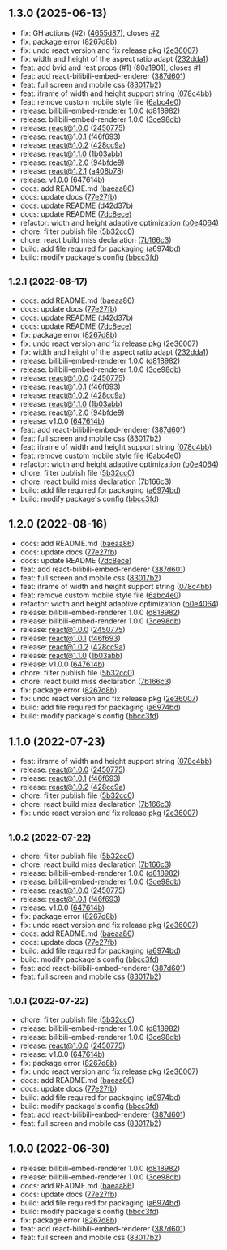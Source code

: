 ## 1.3.0 (2025-06-13)

* fix: GH actions (#2) ([4655d87](https://github.com/zeffon/bilibili-embed-renderer/commit/4655d87)), closes [#2](https://github.com/zeffon/bilibili-embed-renderer/issues/2)
* fix: package error ([8267d8b](https://github.com/zeffon/bilibili-embed-renderer/commit/8267d8b))
* fix: undo react version and fix release pkg ([2e36007](https://github.com/zeffon/bilibili-embed-renderer/commit/2e36007))
* fix: width and height of the aspect ratio adapt ([232dda1](https://github.com/zeffon/bilibili-embed-renderer/commit/232dda1))
* feat: add bvid and rest props (#1) ([80a1901](https://github.com/zeffon/bilibili-embed-renderer/commit/80a1901)), closes [#1](https://github.com/zeffon/bilibili-embed-renderer/issues/1)
* feat: add react-bilibili-embed-renderer ([387d601](https://github.com/zeffon/bilibili-embed-renderer/commit/387d601))
* feat: full screen and mobile css ([83017b2](https://github.com/zeffon/bilibili-embed-renderer/commit/83017b2))
* feat: iframe of width and height support string ([078c4bb](https://github.com/zeffon/bilibili-embed-renderer/commit/078c4bb))
* feat: remove custom mobile style file ([6abc4e0](https://github.com/zeffon/bilibili-embed-renderer/commit/6abc4e0))
* release: bilibili-embed-renderer 1.0.0 ([d818982](https://github.com/zeffon/bilibili-embed-renderer/commit/d818982))
* release: bilibili-embed-renderer 1.0.0 ([3ce98db](https://github.com/zeffon/bilibili-embed-renderer/commit/3ce98db))
* release: react@1.0.0 ([2450775](https://github.com/zeffon/bilibili-embed-renderer/commit/2450775))
* release: react@1.0.1 ([f46f693](https://github.com/zeffon/bilibili-embed-renderer/commit/f46f693))
* release: react@1.0.2 ([428cc9a](https://github.com/zeffon/bilibili-embed-renderer/commit/428cc9a))
* release: react@1.1.0 ([1b03abb](https://github.com/zeffon/bilibili-embed-renderer/commit/1b03abb))
* release: react@1.2.0 ([94bfde9](https://github.com/zeffon/bilibili-embed-renderer/commit/94bfde9))
* release: react@1.2.1 ([a408b78](https://github.com/zeffon/bilibili-embed-renderer/commit/a408b78))
* release: v1.0.0 ([647614b](https://github.com/zeffon/bilibili-embed-renderer/commit/647614b))
* docs: add README.md ([baeaa86](https://github.com/zeffon/bilibili-embed-renderer/commit/baeaa86))
* docs: update docs ([77e27fb](https://github.com/zeffon/bilibili-embed-renderer/commit/77e27fb))
* docs: update README ([d42d37b](https://github.com/zeffon/bilibili-embed-renderer/commit/d42d37b))
* docs: update README ([7dc8ece](https://github.com/zeffon/bilibili-embed-renderer/commit/7dc8ece))
* refactor: width and height adaptive optimization ([b0e4064](https://github.com/zeffon/bilibili-embed-renderer/commit/b0e4064))
* chore: filter publish file ([5b32cc0](https://github.com/zeffon/bilibili-embed-renderer/commit/5b32cc0))
* chore: react build miss declaration ([7b166c3](https://github.com/zeffon/bilibili-embed-renderer/commit/7b166c3))
* build: add file required for packaging ([a6974bd](https://github.com/zeffon/bilibili-embed-renderer/commit/a6974bd))
* build: modify package's config ([bbcc3fd](https://github.com/zeffon/bilibili-embed-renderer/commit/bbcc3fd))



## <small>1.2.1 (2022-08-17)</small>

* docs: add README.md ([baeaa86](https://github.com/zeffon/bilibili-embed-renderer/commit/baeaa86))
* docs: update docs ([77e27fb](https://github.com/zeffon/bilibili-embed-renderer/commit/77e27fb))
* docs: update README ([d42d37b](https://github.com/zeffon/bilibili-embed-renderer/commit/d42d37b))
* docs: update README ([7dc8ece](https://github.com/zeffon/bilibili-embed-renderer/commit/7dc8ece))
* fix: package error ([8267d8b](https://github.com/zeffon/bilibili-embed-renderer/commit/8267d8b))
* fix: undo react version and fix release pkg ([2e36007](https://github.com/zeffon/bilibili-embed-renderer/commit/2e36007))
* fix: width and height of the aspect ratio adapt ([232dda1](https://github.com/zeffon/bilibili-embed-renderer/commit/232dda1))
* release: bilibili-embed-renderer 1.0.0 ([d818982](https://github.com/zeffon/bilibili-embed-renderer/commit/d818982))
* release: bilibili-embed-renderer 1.0.0 ([3ce98db](https://github.com/zeffon/bilibili-embed-renderer/commit/3ce98db))
* release: react@1.0.0 ([2450775](https://github.com/zeffon/bilibili-embed-renderer/commit/2450775))
* release: react@1.0.1 ([f46f693](https://github.com/zeffon/bilibili-embed-renderer/commit/f46f693))
* release: react@1.0.2 ([428cc9a](https://github.com/zeffon/bilibili-embed-renderer/commit/428cc9a))
* release: react@1.1.0 ([1b03abb](https://github.com/zeffon/bilibili-embed-renderer/commit/1b03abb))
* release: react@1.2.0 ([94bfde9](https://github.com/zeffon/bilibili-embed-renderer/commit/94bfde9))
* release: v1.0.0 ([647614b](https://github.com/zeffon/bilibili-embed-renderer/commit/647614b))
* feat: add react-bilibili-embed-renderer ([387d601](https://github.com/zeffon/bilibili-embed-renderer/commit/387d601))
* feat: full screen and mobile css ([83017b2](https://github.com/zeffon/bilibili-embed-renderer/commit/83017b2))
* feat: iframe of width and height support string ([078c4bb](https://github.com/zeffon/bilibili-embed-renderer/commit/078c4bb))
* feat: remove custom mobile style file ([6abc4e0](https://github.com/zeffon/bilibili-embed-renderer/commit/6abc4e0))
* refactor: width and height adaptive optimization ([b0e4064](https://github.com/zeffon/bilibili-embed-renderer/commit/b0e4064))
* chore: filter publish file ([5b32cc0](https://github.com/zeffon/bilibili-embed-renderer/commit/5b32cc0))
* chore: react build miss declaration ([7b166c3](https://github.com/zeffon/bilibili-embed-renderer/commit/7b166c3))
* build: add file required for packaging ([a6974bd](https://github.com/zeffon/bilibili-embed-renderer/commit/a6974bd))
* build: modify package's config ([bbcc3fd](https://github.com/zeffon/bilibili-embed-renderer/commit/bbcc3fd))



## 1.2.0 (2022-08-16)

* docs: add README.md ([baeaa86](https://github.com/zeffon/bilibili-embed-renderer/commit/baeaa86))
* docs: update docs ([77e27fb](https://github.com/zeffon/bilibili-embed-renderer/commit/77e27fb))
* docs: update README ([7dc8ece](https://github.com/zeffon/bilibili-embed-renderer/commit/7dc8ece))
* feat: add react-bilibili-embed-renderer ([387d601](https://github.com/zeffon/bilibili-embed-renderer/commit/387d601))
* feat: full screen and mobile css ([83017b2](https://github.com/zeffon/bilibili-embed-renderer/commit/83017b2))
* feat: iframe of width and height support string ([078c4bb](https://github.com/zeffon/bilibili-embed-renderer/commit/078c4bb))
* feat: remove custom mobile style file ([6abc4e0](https://github.com/zeffon/bilibili-embed-renderer/commit/6abc4e0))
* refactor: width and height adaptive optimization ([b0e4064](https://github.com/zeffon/bilibili-embed-renderer/commit/b0e4064))
* release: bilibili-embed-renderer 1.0.0 ([d818982](https://github.com/zeffon/bilibili-embed-renderer/commit/d818982))
* release: bilibili-embed-renderer 1.0.0 ([3ce98db](https://github.com/zeffon/bilibili-embed-renderer/commit/3ce98db))
* release: react@1.0.0 ([2450775](https://github.com/zeffon/bilibili-embed-renderer/commit/2450775))
* release: react@1.0.1 ([f46f693](https://github.com/zeffon/bilibili-embed-renderer/commit/f46f693))
* release: react@1.0.2 ([428cc9a](https://github.com/zeffon/bilibili-embed-renderer/commit/428cc9a))
* release: react@1.1.0 ([1b03abb](https://github.com/zeffon/bilibili-embed-renderer/commit/1b03abb))
* release: v1.0.0 ([647614b](https://github.com/zeffon/bilibili-embed-renderer/commit/647614b))
* chore: filter publish file ([5b32cc0](https://github.com/zeffon/bilibili-embed-renderer/commit/5b32cc0))
* chore: react build miss declaration ([7b166c3](https://github.com/zeffon/bilibili-embed-renderer/commit/7b166c3))
* fix: package error ([8267d8b](https://github.com/zeffon/bilibili-embed-renderer/commit/8267d8b))
* fix: undo react version and fix release pkg ([2e36007](https://github.com/zeffon/bilibili-embed-renderer/commit/2e36007))
* build: add file required for packaging ([a6974bd](https://github.com/zeffon/bilibili-embed-renderer/commit/a6974bd))
* build: modify package's config ([bbcc3fd](https://github.com/zeffon/bilibili-embed-renderer/commit/bbcc3fd))



## 1.1.0 (2022-07-23)

* feat: iframe of width and height support string ([078c4bb](https://github.com/zeffon/bilibili-embed-renderer/commit/078c4bb))
* release: react@1.0.0 ([2450775](https://github.com/zeffon/bilibili-embed-renderer/commit/2450775))
* release: react@1.0.1 ([f46f693](https://github.com/zeffon/bilibili-embed-renderer/commit/f46f693))
* release: react@1.0.2 ([428cc9a](https://github.com/zeffon/bilibili-embed-renderer/commit/428cc9a))
* chore: filter publish file ([5b32cc0](https://github.com/zeffon/bilibili-embed-renderer/commit/5b32cc0))
* chore: react build miss declaration ([7b166c3](https://github.com/zeffon/bilibili-embed-renderer/commit/7b166c3))
* fix: undo react version and fix release pkg ([2e36007](https://github.com/zeffon/bilibili-embed-renderer/commit/2e36007))



## <small>1.0.2 (2022-07-22)</small>

* chore: filter publish file ([5b32cc0](https://github.com/zeffon/bilibili-embed-renderer/commit/5b32cc0))
* chore: react build miss declaration ([7b166c3](https://github.com/zeffon/bilibili-embed-renderer/commit/7b166c3))
* release: bilibili-embed-renderer 1.0.0 ([d818982](https://github.com/zeffon/bilibili-embed-renderer/commit/d818982))
* release: bilibili-embed-renderer 1.0.0 ([3ce98db](https://github.com/zeffon/bilibili-embed-renderer/commit/3ce98db))
* release: react@1.0.0 ([2450775](https://github.com/zeffon/bilibili-embed-renderer/commit/2450775))
* release: react@1.0.1 ([f46f693](https://github.com/zeffon/bilibili-embed-renderer/commit/f46f693))
* release: v1.0.0 ([647614b](https://github.com/zeffon/bilibili-embed-renderer/commit/647614b))
* fix: package error ([8267d8b](https://github.com/zeffon/bilibili-embed-renderer/commit/8267d8b))
* fix: undo react version and fix release pkg ([2e36007](https://github.com/zeffon/bilibili-embed-renderer/commit/2e36007))
* docs: add README.md ([baeaa86](https://github.com/zeffon/bilibili-embed-renderer/commit/baeaa86))
* docs: update docs ([77e27fb](https://github.com/zeffon/bilibili-embed-renderer/commit/77e27fb))
* build: add file required for packaging ([a6974bd](https://github.com/zeffon/bilibili-embed-renderer/commit/a6974bd))
* build: modify package's config ([bbcc3fd](https://github.com/zeffon/bilibili-embed-renderer/commit/bbcc3fd))
* feat: add react-bilibili-embed-renderer ([387d601](https://github.com/zeffon/bilibili-embed-renderer/commit/387d601))
* feat: full screen and mobile css ([83017b2](https://github.com/zeffon/bilibili-embed-renderer/commit/83017b2))



## <small>1.0.1 (2022-07-22)</small>

* chore: filter publish file ([5b32cc0](https://github.com/zeffon/bilibili-embed-renderer/commit/5b32cc0))
* release: bilibili-embed-renderer 1.0.0 ([d818982](https://github.com/zeffon/bilibili-embed-renderer/commit/d818982))
* release: bilibili-embed-renderer 1.0.0 ([3ce98db](https://github.com/zeffon/bilibili-embed-renderer/commit/3ce98db))
* release: react@1.0.0 ([2450775](https://github.com/zeffon/bilibili-embed-renderer/commit/2450775))
* release: v1.0.0 ([647614b](https://github.com/zeffon/bilibili-embed-renderer/commit/647614b))
* fix: package error ([8267d8b](https://github.com/zeffon/bilibili-embed-renderer/commit/8267d8b))
* fix: undo react version and fix release pkg ([2e36007](https://github.com/zeffon/bilibili-embed-renderer/commit/2e36007))
* docs: add README.md ([baeaa86](https://github.com/zeffon/bilibili-embed-renderer/commit/baeaa86))
* docs: update docs ([77e27fb](https://github.com/zeffon/bilibili-embed-renderer/commit/77e27fb))
* build: add file required for packaging ([a6974bd](https://github.com/zeffon/bilibili-embed-renderer/commit/a6974bd))
* build: modify package's config ([bbcc3fd](https://github.com/zeffon/bilibili-embed-renderer/commit/bbcc3fd))
* feat: add react-bilibili-embed-renderer ([387d601](https://github.com/zeffon/bilibili-embed-renderer/commit/387d601))
* feat: full screen and mobile css ([83017b2](https://github.com/zeffon/bilibili-embed-renderer/commit/83017b2))



## 1.0.0 (2022-06-30)

* release: bilibili-embed-renderer 1.0.0 ([d818982](https://github.com/zeffon/bilibili-embed-renderer/commit/d818982))
* release: bilibili-embed-renderer 1.0.0 ([3ce98db](https://github.com/zeffon/bilibili-embed-renderer/commit/3ce98db))
* docs: add README.md ([baeaa86](https://github.com/zeffon/bilibili-embed-renderer/commit/baeaa86))
* docs: update docs ([77e27fb](https://github.com/zeffon/bilibili-embed-renderer/commit/77e27fb))
* build: add file required for packaging ([a6974bd](https://github.com/zeffon/bilibili-embed-renderer/commit/a6974bd))
* build: modify package's config ([bbcc3fd](https://github.com/zeffon/bilibili-embed-renderer/commit/bbcc3fd))
* fix: package error ([8267d8b](https://github.com/zeffon/bilibili-embed-renderer/commit/8267d8b))
* feat: add react-bilibili-embed-renderer ([387d601](https://github.com/zeffon/bilibili-embed-renderer/commit/387d601))
* feat: full screen and mobile css ([83017b2](https://github.com/zeffon/bilibili-embed-renderer/commit/83017b2))



